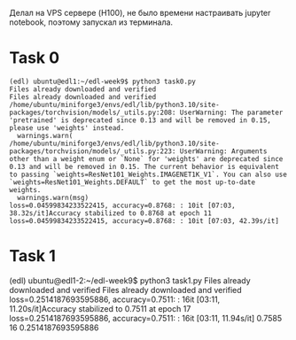 Делал на VPS сервере (H100), не было времени настраивать jupyter notebook, поэтому запускал из терминала.


# Task 0
```
(edl) ubuntu@edl1:~/edl-week9$ python3 task0.py
Files already downloaded and verified
Files already downloaded and verified
/home/ubuntu/miniforge3/envs/edl/lib/python3.10/site-packages/torchvision/models/_utils.py:208: UserWarning: The parameter 'pretrained' is deprecated since 0.13 and will be removed in 0.15, please use 'weights' instead.
  warnings.warn(
/home/ubuntu/miniforge3/envs/edl/lib/python3.10/site-packages/torchvision/models/_utils.py:223: UserWarning: Arguments other than a weight enum or `None` for 'weights' are deprecated since 0.13 and will be removed in 0.15. The current behavior is equivalent to passing `weights=ResNet101_Weights.IMAGENET1K_V1`. You can also use `weights=ResNet101_Weights.DEFAULT` to get the most up-to-date weights.
  warnings.warn(msg)
loss=0.04599834233522415, accuracy=0.8768: : 10it [07:03, 38.32s/it]Accuracy stabilized to 0.8768 at epoch 11
loss=0.04599834233522415, accuracy=0.8768: : 10it [07:03, 42.39s/it]
```


# Task 1
(edl) ubuntu@edl1-2:~/edl-week9$ python3 task1.py
Files already downloaded and verified
Files already downloaded and verified
loss=0.2514187693595886, accuracy=0.7511: : 16it [03:11, 11.20s/it]Accuracy stabilized to 0.7511 at epoch 17
loss=0.2514187693595886, accuracy=0.7511: : 16it [03:11, 11.94s/it]
0.7585 16 0.2514187693595886
